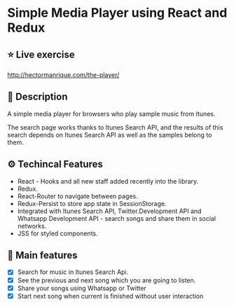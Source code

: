 # Simple Media Player using React and Redux

## ⭐️ Live exercise

http://hectormanrique.com/the-player/

## 🧭 Description

A simple media player for browsers who play sample music from Itunes.

The search page works thanks to Itunes Search API, and the results of this search depends on Itunes Search API as well as the samples belong to them.

## ⚙️ Techincal Features

-   React - Hooks and all new staff added recently into the library.
-   Redux.
-   React-Router to navigate between pages.
-   Redux-Persist to store app state in SessionStorage.
-   Integrated with Itunes Search API, Twitter.Development API and Whatsapp Development API - search songs and share them in social networks.
-   JSS for styled components.

## 📜 Main features

-   [x] Search for music in Itunes Search Api.
-   [x] See the previous and next song which you are going to listen.
-   [x] Share your songs using Whatsapp or Twitter
-   [x] Start next song when current is finished without user interaction
